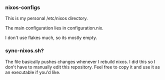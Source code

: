 ### nixos-configs
This is my personal /etc/nixos directory. 

The main configuration lies in configuration.nix. 

I don't use flakes much, so its mostly empty.

### sync-nixos.sh?
The file basically pushes changes whenever I rebuild nixos. I did this so I don't have to manually edit this repository. Feel free to copy it and use it as an executable if you'd like.
